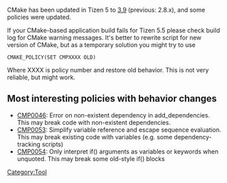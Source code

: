 CMake has been updated in Tizen 5 to
[3.9](https://cmake.org/cmake/help/v3.9/) (previous: 2.8.x), and some
policies were updated.

If your CMake-based application build fails for Tizen 5.5 please check
build log for CMake warning messages. It\'s better to rewrite script for
new version of CMake, but as a temporary solution you might try to use

`CMAKE_POLICY(SET CMPXXXX OLD)`

Where XXXX is policy number and restore old behavior. This is not very
reliable, but might work.

Most interesting policies with behavior changes
-----------------------------------------------

-   [CMP0046](https://cmake.org/cmake/help/v3.0/policy/CMP0046.html):
    Error on non-existent dependency in add\_dependencies. This may
    break code with non-existent dependencies.
-   [CMP0053](https://cmake.org/cmake/help/v3.1/policy/CMP0053.html):
    Simplify variable reference and escape sequence evaluation. This may
    break existing code with variables (e.g. some dependency-tracking
    scripts)
-   [CMP0054](https://cmake.org/cmake/help/v3.1/policy/CMP0053.html):
    Only interpret if() arguments as variables or keywords when
    unquoted. This may break some old-style if() blocks

[Category:Tool](Category:Tool "wikilink")
